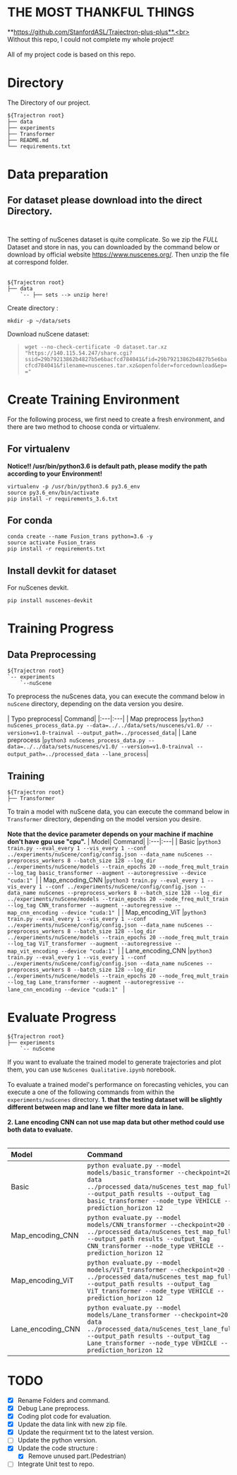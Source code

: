 # THE MOST THANKFUL THINGS
**https://github.com/StanfordASL/Trajectron-plus-plus**.<br></br>
Without this repo, I could not complete my whole project!<br></br>
All of my project code is based on this repo.

# Directory
The Directory of our project.

    ${Trajectron root}
    ├── data
    ├── experiments
    ├── Transformer
    ├── README.md
    └── requirements.txt

# Data preparation

## For dataset please download into the direct Directory.<br></br>
The setting of nuScenes dataset is quite complicate. So we zip the *FULL* Dataset and store in nas, you can downloaded by the command below or download by official website https://www.nuscenes.org/. Then unzip the file at correspond folder.<br></br>

    ${Trajectron root}
    ├── data
        `-- ├── sets --> unzip here!

Create directory :

    mkdir -p ~/data/sets
    
Download nuScene dataset:

> ```wget --no-check-certificate -O dataset.tar.xz "https://140.115.54.247/share.cgi?ssid=29b79213862b4827b5e6bacfcd784041&fid=29b79213862b4827b5e6bacfcd784041&filename=nuscenes.tar.xz&openfolder=forcedownload&ep=="```
    
# Create Training Environment

For the following process, we first need to create a fresh environment, and there are two method to choose conda or virtualenv.

## For virtualenv
**Notice!! /usr/bin/python3.6 is default path, please modify the path according to your Environment!**

    virtualenv -p /usr/bin/python3.6 py3.6_env 
    source py3.6_env/bin/activate
    pip install -r requirements_3.6.txt
    
## For conda

    conda create --name Fusion_trans python=3.6 -y
    source activate Fusion_trans
    pip install -r requirements.txt
    
## Install devkit for dataset

For nuScenes devkit.
    
    pip install nuscenes-devkit

# Training Progress


## Data Preprocessing

    ${Trajectron root}
    `-- experiments
        `--nuScene
        
To preprocess the nuScenes data, you can execute the command below in `nuScene` directory, depending on the data version you desire.<br></br>
| Typo preprocess| Command|
|:---|:---|
| Map preprocess |```python3 nuScenes_process_data.py --data=../../data/sets/nuscenes/v1.0/ --version=v1.0-trainval --output_path=../processed_data```|
| Lane preprocess |```python3 nuScenes_process_data.py --data=../../data/sets/nuscenes/v1.0/ --version=v1.0-trainval --output_path=../processed_data --lane_process```|

## Training

    ${Trajectron root}
    ├── Transformer

To train a model with nuScene data, you can execute the command below in `Transformer` directory, depending on the model version you desire.<br></br>
**Note that the device parameter depends on your machine if machine don't have gpu use "cpu".**
| Model| Command|
|:---|:---|
| Basic |```python3 train.py --eval_every 1 --vis_every 1 --conf ../experiments/nuScene/config/config.json --data_name nuScenes --preprocess_workers 8 --batch_size 128 --log_dir ../experiments/nuScene/models --train_epochs 20 --node_freq_mult_train --log_tag basic_transformer --augment --autoregressive --device "cuda:1" ```|
| Map_encoding_CNN |```python3 train.py --eval_every 1 --vis_every 1 --conf ../experiments/nuScene/config/config.json --data_name nuScenes --preprocess_workers 8 --batch_size 128 --log_dir ../experiments/nuScene/models --train_epochs 20 --node_freq_mult_train --log_tag CNN_transformer --augment --autoregressive --map_cnn_encoding --device "cuda:1" ```|
| Map_encoding_ViT |```python3 train.py --eval_every 1 --vis_every 1 --conf ../experiments/nuScene/config/config.json --data_name nuScenes --preprocess_workers 8 --batch_size 128 --log_dir ../experiments/nuScene/models --train_epochs 20 --node_freq_mult_train --log_tag ViT_transformer --augment --autoregressive --map_vit_encoding --device "cuda:1" ```|
| Lane_encoding_CNN |```python3 train.py --eval_every 1 --vis_every 1 --conf ../experiments/nuScene/config/config.json --data_name nuScenes --preprocess_workers 8 --batch_size 128 --log_dir ../experiments/nuScene/models --train_epochs 20 --node_freq_mult_train --log_tag Lane_transformer --augment --autoregressive --lane_cnn_encoding --device "cuda:1" ``` |

# Evaluate Progress 
    
    ${Trajectron root}
    ├── experiments
        `-- nuScene
        
If you want to evaluate the trained model to generate trajectories and plot them, you can use `NuScenes Qualitative.ipynb` norebook.<br></br>
To evaluate a trained model's performance on forecasting vehicles, you can execute a one of the following commands from within the `experiments/nuScenes` directory.
**1. that the testing dataset will be slightly different between map and lane we filter more data in lane.**<br></br>
**2. Lane encoding CNN can not use map data but other method could use both data to evaluate.**<br></br>

| Model| Command|
|:---|:---|
| Basic |```python evaluate.py --model models/basic_transformer --checkpoint=20 --data ../processed_data/nuScenes_test_map_full.pkl --output_path results --output_tag basic_transformer --node_type VEHICLE --prediction_horizon 12```|
| Map_encoding_CNN |```python evaluate.py --model models/CNN_transformer --checkpoint=20 --data ../processed_data/nuScenes_test_map_full.pkl --output_path results --output_tag CNN_transformer --node_type VEHICLE --prediction_horizon 12```|
| Map_encoding_ViT |```python evaluate.py --model models/ViT_transformer --checkpoint=20 --data ../processed_data/nuScenes_test_map_full.pkl --output_path results --output_tag ViT_transformer --node_type VEHICLE --prediction_horizon 12```|
| Lane_encoding_CNN |```python evaluate.py --model models/Lane_transformer --checkpoint=20 --data ../processed_data/nuScenes_test_lane_full.pkl --output_path results --output_tag Lane_transformer --node_type VEHICLE --prediction_horizon 12```|

# TODO
- [x] Rename Folders and command.
- [x] Debug Lane preprocess.
- [x] Coding plot code for evaluation.
- [x] Update the data link with new zip file.
- [x] Update the requirment txt to the latest version.
- [ ] Update the python version.
- [x] Update the code structure : 
    - [x] Remove unused part.(Pedestrian)
- [ ] Integrate Unit test to repo.
